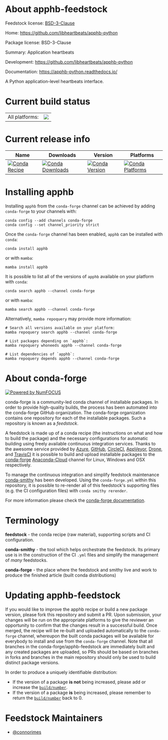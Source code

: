 About apphb-feedstock
=====================

Feedstock license: [BSD-3-Clause](https://github.com/conda-forge/apphb-feedstock/blob/main/LICENSE.txt)

Home: https://github.com/libheartbeats/apphb-python

Package license: BSD-3-Clause

Summary: Application heartbeats

Development: https://github.com/libheartbeats/apphb-python

Documentation: https://apphb-python.readthedocs.io/

A Python application-level heartbeats interface.


Current build status
====================


<table><tr><td>All platforms:</td>
    <td>
      <a href="https://dev.azure.com/conda-forge/feedstock-builds/_build/latest?definitionId=16197&branchName=main">
        <img src="https://dev.azure.com/conda-forge/feedstock-builds/_apis/build/status/apphb-feedstock?branchName=main">
      </a>
    </td>
  </tr>
</table>

Current release info
====================

| Name | Downloads | Version | Platforms |
| --- | --- | --- | --- |
| [![Conda Recipe](https://img.shields.io/badge/recipe-apphb-green.svg)](https://anaconda.org/conda-forge/apphb) | [![Conda Downloads](https://img.shields.io/conda/dn/conda-forge/apphb.svg)](https://anaconda.org/conda-forge/apphb) | [![Conda Version](https://img.shields.io/conda/vn/conda-forge/apphb.svg)](https://anaconda.org/conda-forge/apphb) | [![Conda Platforms](https://img.shields.io/conda/pn/conda-forge/apphb.svg)](https://anaconda.org/conda-forge/apphb) |

Installing apphb
================

Installing `apphb` from the `conda-forge` channel can be achieved by adding `conda-forge` to your channels with:

```
conda config --add channels conda-forge
conda config --set channel_priority strict
```

Once the `conda-forge` channel has been enabled, `apphb` can be installed with `conda`:

```
conda install apphb
```

or with `mamba`:

```
mamba install apphb
```

It is possible to list all of the versions of `apphb` available on your platform with `conda`:

```
conda search apphb --channel conda-forge
```

or with `mamba`:

```
mamba search apphb --channel conda-forge
```

Alternatively, `mamba repoquery` may provide more information:

```
# Search all versions available on your platform:
mamba repoquery search apphb --channel conda-forge

# List packages depending on `apphb`:
mamba repoquery whoneeds apphb --channel conda-forge

# List dependencies of `apphb`:
mamba repoquery depends apphb --channel conda-forge
```


About conda-forge
=================

[![Powered by
NumFOCUS](https://img.shields.io/badge/powered%20by-NumFOCUS-orange.svg?style=flat&colorA=E1523D&colorB=007D8A)](https://numfocus.org)

conda-forge is a community-led conda channel of installable packages.
In order to provide high-quality builds, the process has been automated into the
conda-forge GitHub organization. The conda-forge organization contains one repository
for each of the installable packages. Such a repository is known as a *feedstock*.

A feedstock is made up of a conda recipe (the instructions on what and how to build
the package) and the necessary configurations for automatic building using freely
available continuous integration services. Thanks to the awesome service provided by
[Azure](https://azure.microsoft.com/en-us/services/devops/), [GitHub](https://github.com/),
[CircleCI](https://circleci.com/), [AppVeyor](https://www.appveyor.com/),
[Drone](https://cloud.drone.io/welcome), and [TravisCI](https://travis-ci.com/)
it is possible to build and upload installable packages to the
[conda-forge](https://anaconda.org/conda-forge) [Anaconda-Cloud](https://anaconda.org/)
channel for Linux, Windows and OSX respectively.

To manage the continuous integration and simplify feedstock maintenance
[conda-smithy](https://github.com/conda-forge/conda-smithy) has been developed.
Using the ``conda-forge.yml`` within this repository, it is possible to re-render all of
this feedstock's supporting files (e.g. the CI configuration files) with ``conda smithy rerender``.

For more information please check the [conda-forge documentation](https://conda-forge.org/docs/).

Terminology
===========

**feedstock** - the conda recipe (raw material), supporting scripts and CI configuration.

**conda-smithy** - the tool which helps orchestrate the feedstock.
                   Its primary use is in the construction of the CI ``.yml`` files
                   and simplify the management of *many* feedstocks.

**conda-forge** - the place where the feedstock and smithy live and work to
                  produce the finished article (built conda distributions)


Updating apphb-feedstock
========================

If you would like to improve the apphb recipe or build a new
package version, please fork this repository and submit a PR. Upon submission,
your changes will be run on the appropriate platforms to give the reviewer an
opportunity to confirm that the changes result in a successful build. Once
merged, the recipe will be re-built and uploaded automatically to the
`conda-forge` channel, whereupon the built conda packages will be available for
everybody to install and use from the `conda-forge` channel.
Note that all branches in the conda-forge/apphb-feedstock are
immediately built and any created packages are uploaded, so PRs should be based
on branches in forks and branches in the main repository should only be used to
build distinct package versions.

In order to produce a uniquely identifiable distribution:
 * If the version of a package **is not** being increased, please add or increase
   the [``build/number``](https://docs.conda.io/projects/conda-build/en/latest/resources/define-metadata.html#build-number-and-string).
 * If the version of a package **is** being increased, please remember to return
   the [``build/number``](https://docs.conda.io/projects/conda-build/en/latest/resources/define-metadata.html#build-number-and-string)
   back to 0.

Feedstock Maintainers
=====================

* [@connorimes](https://github.com/connorimes/)

